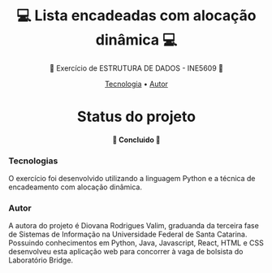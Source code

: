 <h1 align="center">💻 Lista encadeadas com alocação dinâmica 💻 </h1>
<p align="center">🚀 Exercício de ESTRUTURA DE DADOS - INE5609 🚀</p>
<p align="center">
 <a href="#tecnologias">Tecnologia</a> • 
 <a href="#autor">Autor</a>
</p>

<h1 align="center"> 
  Status do projeto
</h1>
<h4 align="center"> 🚀 Concluido 🚀 </h4>

### Tecnologias

O exercício foi desenvolvido utilizando a linguagem Python e a técnica de encadeamento com alocação dinâmica.

### Autor

A autora do projeto é Diovana Rodrigues Valim, graduanda da terceira fase de Sistemas de Informação na Universidade Federal de Santa Catarina. Possuindo conhecimentos em Python, Java, Javascript, React, HTML e CSS desenvolveu esta aplicação web para concorrer à vaga de bolsista do Laboratório Bridge.
